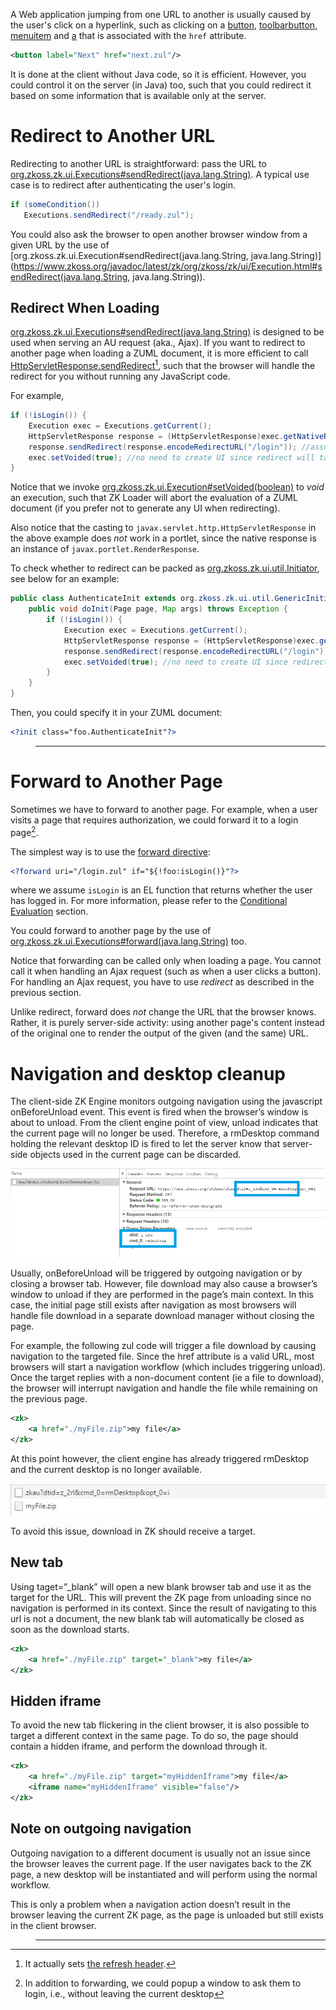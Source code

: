

A Web application jumping from one URL to another is usually caused by
the user's click on a hyperlink, such as clicking on a
[button]({{site.baseurl}}/zk_component_ref/button),
[toolbarbutton]({{site.baseurl}}/zk_component_ref/toolbarbutton),
[menuitem]({{site.baseurl}}/zk_component_ref/menuitem)
and [a]({{site.baseurl}}/zk_component_ref/a) that
is associated with the `href` attribute.

```xml
<button label="Next" href="next.zul"/>
```

It is done at the client without Java code, so it is efficient. However,
you could control it on the server (in Java) too, such that you could
redirect it based on some information that is available only at the
server.

# Redirect to Another URL

Redirecting to another URL is straightforward: pass the URL to
[org.zkoss.zk.ui.Executions#sendRedirect(java.lang.String)](https://www.zkoss.org/javadoc/latest/zk/org/zkoss/zk/ui/Executions.html#sendRedirect(java.lang.String)).
A typical use case is to redirect after authenticating the user's login.

```java
if (someCondition())
   Executions.sendRedirect("/ready.zul");
```

You could also ask the browser to open another browser window from a
given URL by the use of
[org.zkoss.zk.ui.Execution#sendRedirect(java.lang.String, java.lang.String)](https://www.zkoss.org/javadoc/latest/zk/org/zkoss/zk/ui/Execution.html#sendRedirect(java.lang.String, java.lang.String)).

## Redirect When Loading

[org.zkoss.zk.ui.Executions#sendRedirect(java.lang.String)](https://www.zkoss.org/javadoc/latest/zk/org/zkoss/zk/ui/Executions.html#sendRedirect(java.lang.String))
is designed to be used when serving an AU request (aka., Ajax). If you
want to redirect to another page when loading a ZUML document, it is
more efficient to call
[HttpServletResponse.sendRedirect](http://download.oracle.com/javaee/1.4/api/javax/servlet/http/HttpServletResponse.html#sendRedirect%28java.lang.String%29)[^1],
such that the browser will handle the redirect for you without running
any JavaScript code.

For example,

```java
if (!isLogin()) {
    Execution exec = Executions.getCurrent();
    HttpServletResponse response = (HttpServletResponse)exec.getNativeResponse();
    response.sendRedirect(response.encodeRedirectURL("/login")); //assume there is /login
    exec.setVoided(true); //no need to create UI since redirect will take place
}
```

Notice that we invoke
[org.zkoss.zk.ui.Execution#setVoided(boolean)](https://www.zkoss.org/javadoc/latest/zk/org/zkoss/zk/ui/Execution.html#setVoided(boolean))
to *void* an execution, such that ZK Loader will abort the evaluation of
a ZUML document (if you prefer not to generate any UI when redirecting).

Also notice that the casting to `javax.servlet.http.HttpServletResponse`
in the above example does *not* work in a portlet, since the native
response is an instance of `javax.portlet.RenderResponse`.

To check whether to redirect can be packed as
[org.zkoss.zk.ui.util.Initiator](https://www.zkoss.org/javadoc/latest/zk/org/zkoss/zk/ui/util/Initiator.html), see
below for an example:

```java
public class AuthenticateInit extends org.zkoss.zk.ui.util.GenericInitiator {
    public void doInit(Page page, Map args) throws Exception {
        if (!isLogin()) {
            Execution exec = Executions.getCurrent();
            HttpServletResponse response = (HttpServletResponse)exec.getNativeResponse();
            response.sendRedirect(response.encodeRedirectURL("/login")); //assume there is /login
            exec.setVoided(true); //no need to create UI since redirect will take place
        }
    }
}
```

Then, you could specify it in your ZUML document:

```xml
<?init class="foo.AuthenticateInit"?>
```

> ------------------------------------------------------------------------
>
> <references/>

# Forward to Another Page

Sometimes we have to forward to another page. For example, when a user
visits a page that requires authorization, we could forward it to a
login page[^2].

The simplest way is to use the [forward directive](zuml_ref/zuml/processing_instructions/forward):

```xml
<?forward uri="/login.zul" if="${!foo:isLogin()}"?>
```

where we assume `isLogin` is an EL function that returns whether the
user has logged in. For more information, please refer to the
[Conditional Evaluation]({{site.baseurl}}/zk_dev_ref/ui_composing/conditional_evaluation)
section.

You could forward to another page by the use of
[org.zkoss.zk.ui.Executions#forward(java.lang.String)](https://www.zkoss.org/javadoc/latest/zk/org/zkoss/zk/ui/Executions.html#forward(java.lang.String))
too.

Notice that forwarding can be called only when loading a page. You
cannot call it when handling an Ajax request (such as when a user clicks
a button). For handling an Ajax request, you have to use *redirect* as
described in the previous section.

Unlike redirect, forward does *not* change the URL that the browser
knows. Rather, it is purely server-side activity: using another page's
content instead of the original one to render the output of the given
(and the same) URL.

# Navigation and desktop cleanup

The client-side ZK Engine monitors outgoing navigation using the
javascript onBeforeUnload event. This event is fired when the browser’s
window is about to unload. From the client engine point of view, unload
indicates that the current page will no longer be used. Therefore, a
rmDesktop command holding the relevant desktop ID is fired to let the
server know that server-side objects used in the current page can be
discarded.

![](/zk_dev_ref/images/OnBeforeUnload1.png )

Usually, onBeforeUnload will be triggered by outgoing navigation or by
closing a browser tab. However, file download may also cause a browser’s
window to unload if they are performed in the page’s main context. In
this case, the initial page still exists after navigation as most
browsers will handle file download in a separate download manager
without closing the page.

For example, the following zul code will trigger a file download by
causing navigation to the targeted file. Since the href attribute is a
valid URL, most browsers will start a navigation workflow (which
includes triggering unload). Once the target replies with a non-document
content (ie a file to download), the browser will interrupt navigation
and handle the file while remaining on the previous page.

```xml
<zk>
    <a href="./myFile.zip">my file</a>
</zk>
```

At this point however, the client engine has already triggered rmDesktop
and the current desktop is no longer available.

![](/zk_dev_ref/images/OnBeforeUnload2.png )

To avoid this issue, download in ZK should receive a target.

## New tab

Using taget=”\_blank” will open a new blank browser tab and use it as
the target for the URL. This will prevent the ZK page from unloading
since no navigation is performed in its context. Since the result of
navigating to this url is not a document, the new blank tab will
automatically be closed as soon as the download starts.

```xml
<zk>
    <a href="./myFile.zip" target="_blank">my file</a>
</zk>
```

## Hidden iframe

To avoid the new tab flickering in the client browser, it is also
possible to target a different context in the same page. To do so, the
page should contain a hidden iframe, and perform the download through
it.

```xml
<zk>
    <a href="./myFile.zip" target="myHiddenIframe">my file</a>
    <iframe name="myHiddenIframe" visible="false"/>
</zk>
```

## Note on outgoing navigation

Outgoing navigation to a different document is usually not an issue
since the browser leaves the current page. If the user navigates back to
the ZK page, a new desktop will be instantiated and will perform using
the normal workflow.

This is only a problem when a navigation action doesn’t result in the
browser leaving the current ZK page, as the page is unloaded but still
exists in the client browser.

> ------------------------------------------------------------------------
>
> <references/>

[^1]: It actually sets [the refresh header](http://www.metatags.org/meta_http_equiv_refresh).

[^2]: In addition to forwarding, we could popup a window to ask them to
    login, i.e., without leaving the current desktop
